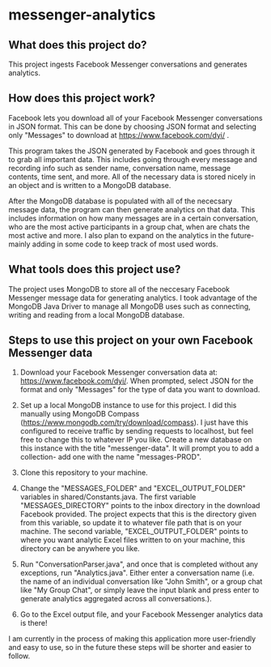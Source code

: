 # messenger-analytics

## What does this project do?
This project ingests Facebook Messenger conversations and generates analytics.


## How does this project work?
Facebook lets you download all of your Facebook Messenger conversations in JSON format. This can be done by choosing JSON format and selecting only "Messages" to download at https://www.facebook.com/dyi/ .

This program takes the JSON generated by Facebook and goes through it to grab all important data. This includes going through every message and recording info such as sender name, conversation name, message contents, time sent, and more. All of the necessary data is stored nicely in an object and is written to a MongoDB database. 

After the MongoDB database is populated with all of the nececsary message data, the program can then generate analytics on that data. This includes information on how many messages are in a certain conversation, who are the most active participants in a group chat, when are chats the most active and more. I also plan to expand on the analytics in the future- mainly adding in some code to keep track of most used words.

## What tools does this project use?
The project uses MongoDB to store all of the neccesary Facebook Messenger message data for generating analytics. I took advantage of the MongoDB Java Driver to manage all MongoDB uses such as connecting, writing and reading from a local MongoDB database.

## Steps to use this project on your own Facebook Messenger data
1. Download your Facebook Messenger conversation data at: https://www.facebook.com/dyi/. When prompted, select JSON for the format and only "Messages" for the type of data you want to download.

2. Set up a local MongoDB instance to use for this project. I did this manually using MongoDB Compass (https://www.mongodb.com/try/download/compass). I just have this configured to receive traffic by sending requests to localhost, but feel free to change this to whatever IP you like. Create a new database on this instance with the title "messenger-data". It will prompt you to add a collection- add one with the name "messages-PROD".

3. Clone this repository to your machine.

4. Change the "MESSAGES_FOLDER" and "EXCEL_OUTPUT_FOLDER" variables in shared/Constants.java. The first variable "MESSAGES_DIRECTORY" points to the inbox directory in the download Facebook provided. The project expects that this is the directory given from this variable, so update it to whatever file path that is on your machine. The second variable, "EXCEL_OUTPUT_FOLDER" points to where you want analytic Excel files written to on your machine, this directory can be anywhere you like.

5. Run "ConversationParser.java", and once that is completed without any exceptions, run "Analytics.java". Either enter a conversation name (i.e. the name of an individual conversation like "John Smith", or a group chat like "My Group Chat", or simply leave the input blank and press enter to generate analytics aggregated across all conversations.).

6. Go to the Excel output file, and your Facebook Messenger analytics data is there!

I am currently in the process of making this application more user-friendly and easy to use, so in the future these steps will be shorter and easier to follow.
